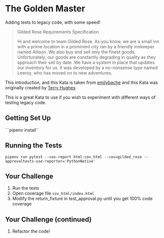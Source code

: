 # The Golden Master

Adding tests to legacy code, with some speed!

> Gilded Rose Requirements Specification
> 
> Hi and welcome to team Gilded Rose. As you know, we are a small inn with a prime location in a
> prominent city ran by a friendly innkeeper named Allison. We also buy and sell only the finest goods.
> Unfortunately, our goods are constantly degrading in quality as they approach their sell by date. We
> have a system in place that updates our inventory for us. It was developed by a no-nonsense type named
> Leeroy, who has moved on to new adventures.

This introduction, and this Kata is taken from [emilybache](https://github.com/emilybache/GildedRose-Refactoring-Kata) and this Kata was originally created by [Terry Hughes](https://github.com/NotMyself/GildedRose)

This is a great Kata to use if you wish to experiment with different ways of testing legacy code.

## Getting Set Up

```pipenv install``

## Running the Tests

``` pipenv run pytest --cov-report html:cov_html --cov=gilded_rose --approvaltests-use-reporter='PythonNative' ```

## Your Challenge

1. Run the tests
1. Open coverage file ```cov_html/index.html```
1. Modify the return_fixture in test_approval.py until you get 100% code coverage

## Your Challenge (continued)

1. Refactor the code!

